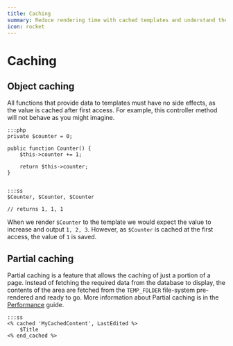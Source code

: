 ```yaml
---
title: Caching
summary: Reduce rendering time with cached templates and understand the limitations of the ViewableData object caching.
icon: rocket
---
```

# Caching 

## Object caching

All functions that provide data to templates must have no side effects, as the value is cached after first access. For 
example, this controller method will not behave as you might imagine.

	:::php
	private $counter = 0;

	public function Counter() {
	    $this->counter += 1;

	    return $this->counter;
	}


	:::ss
	$Counter, $Counter, $Counter

	// returns 1, 1, 1

When we render `$Counter` to the template we would expect the value to increase and output `1, 2, 3`. However, as 
`$Counter` is cached at the first access, the value of `1` is saved.


## Partial caching

Partial caching is a feature that allows the caching of just a portion of a page. Instead of fetching the required data
from the database to display, the contents of the area are fetched from the `TEMP_FOLDER` file-system pre-rendered and
ready to go. More information about Partial caching is in the [Performance](../performance) guide.

	:::ss
	<% cached 'MyCachedContent', LastEdited %>
		$Title
	<% end_cached %>
